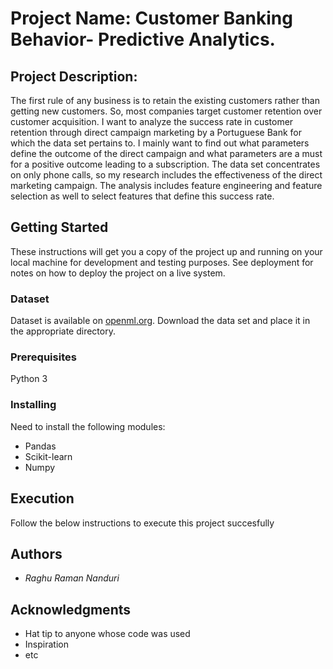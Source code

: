 # Project Name: Customer Banking Behavior- Predictive Analytics.

## Project Description: 

The first rule of any business is to retain the existing customers rather than getting new customers. So, most companies target customer retention over customer acquisition. I want to analyze the success rate in customer retention through direct campaign marketing by a Portuguese Bank for which the data set pertains to. I mainly want to find out what parameters define the outcome of the direct campaign and what parameters are a must for a positive outcome leading to a subscription. The data set concentrates on only phone calls, so my research includes the effectiveness of the direct marketing campaign. The analysis includes feature engineering and feature selection as well to select features that define this success rate.

## Getting Started

These instructions will get you a copy of the project up and running on your local machine for development and testing purposes. See deployment for notes on how to deploy the project on a live system.


### Dataset

Dataset is available on [openml.org](https://www.openml.org/d/1461).
Download the data set and place it in the appropriate directory. 

### Prerequisites

Python 3


### Installing

Need to install the following modules:

* Pandas
* Scikit-learn
* Numpy


## Execution

Follow the below instructions to execute this project succesfully


## Authors

- *Raghu Raman Nanduri* 


## Acknowledgments

* Hat tip to anyone whose code was used
* Inspiration
* etc


